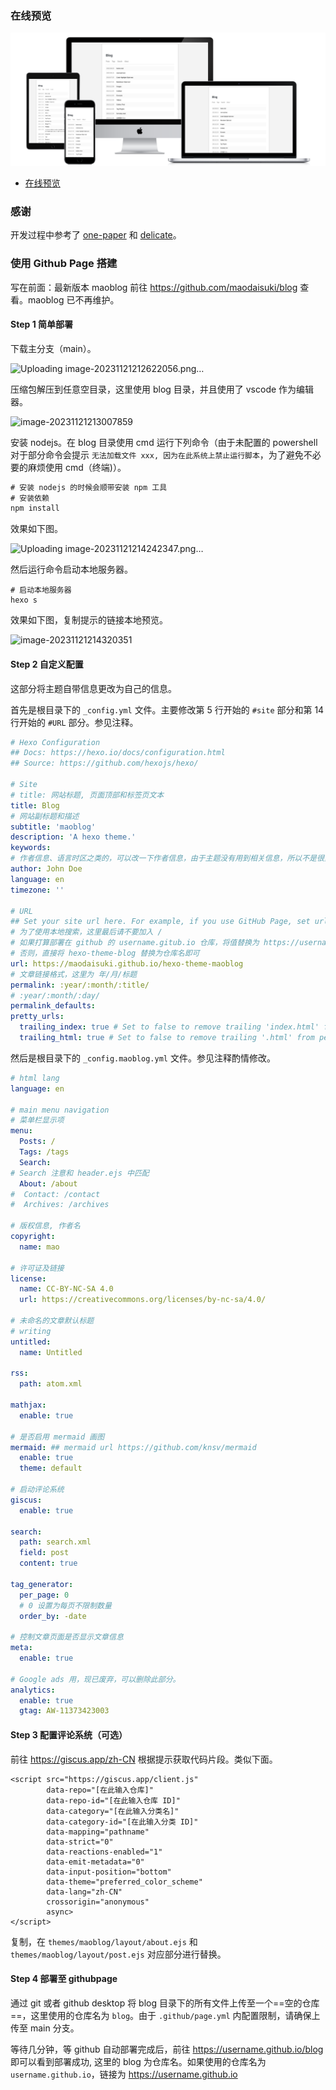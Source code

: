 ### 在线预览

![Preview](./all-devices-black.png)

* [在线预览](https://maodaisuki.github.io/hexo-theme-maoblog)

### 感谢

开发过程中参考了 [one-paper](https://github.com/zheli-design/hexo-theme-one-paper) 和 [delicate](https://github.com/can-dy-jack/hexo-theme-delicate)。

### 使用 Github Page 搭建

写在前面：最新版本 maoblog 前往 https://github.com/maodaisuki/blog 查看。maoblog 已不再维护。

#### Step 1 简单部署

下载主分支（main）。

![Uploading image-20231121212622056.png…]()

压缩包解压到任意空目录，这里使用 blog 目录，并且使用了 vscode 作为编辑器。

![image-20231121213007859](https://github.com/maodaisuki/hexo-theme-maoblog/assets/133942310/c6b897f8-cddd-437a-aeeb-6a2ae3c729cd)

安装 nodejs。在 blog 目录使用 cmd 运行下列命令（由于未配置的 powershell 对于部分命令会提示 `无法加载文件 xxx, 因为在此系统上禁止运行脚本`，为了避免不必要的麻烦使用 cmd（终端)）。

```js
# 安装 nodejs 的时候会顺带安装 npm 工具
# 安装依赖
npm install
```

效果如下图。

![Uploading image-20231121214242347.png…]()

然后运行命令启动本地服务器。

```
# 启动本地服务器
hexo s
```

效果如下图，复制提示的链接本地预览。

![image-20231121214320351](https://github.com/maodaisuki/hexo-theme-maoblog/assets/133942310/6c4f97d9-d020-4b73-a898-3322625c1f92)

#### Step 2 自定义配置

这部分将主题自带信息更改为自己的信息。

首先是根目录下的 `_config.yml` 文件。主要修改第 5 行开始的 `#site` 部分和第 14 行开始的 `#URL` 部分。参见注释。

```yml
# Hexo Configuration
## Docs: https://hexo.io/docs/configuration.html
## Source: https://github.com/hexojs/hexo/

# Site
# title: 网站标题, 页面顶部和标签页文本
title: Blog
# 网站副标题和描述
subtitle: 'maoblog'
description: 'A hexo theme.'
keywords:
# 作者信息、语言时区之类的，可以改一下作者信息，由于主题没有用到相关信息，所以不是很重要
author: John Doe
language: en
timezone: ''

# URL
## Set your site url here. For example, if you use GitHub Page, set url as 'https://username.github.io/project'
# 为了使用本地搜索，这里最后请不要加入 /
# 如果打算部署在 github 的 username.gitub.io 仓库，将值替换为 https://username.github.io
# 否则，直接将 hexo-theme-blog 替换为仓库名即可
url: https://maodaisuki.github.io/hexo-theme-maoblog
# 文章链接格式，这里为 年/月/标题
permalink: :year/:month/:title/
# :year/:month/:day/
permalink_defaults:
pretty_urls:
  trailing_index: true # Set to false to remove trailing 'index.html' from permalinks
  trailing_html: true # Set to false to remove trailing '.html' from permalinks
```

然后是根目录下的 `_config.maoblog.yml` 文件。参见注释酌情修改。

```yml
# html lang
language: en

# main menu navigation
# 菜单栏显示项
menu:
  Posts: /
  Tags: /tags
  Search:
# Search 注意和 header.ejs 中匹配
  About: /about
#  Contact: /contact
#  Archives: /archives

# 版权信息, 作者名
copyright:
  name: mao

# 许可证及链接
license:
  name: CC-BY-NC-SA 4.0
  url: https://creativecommons.org/licenses/by-nc-sa/4.0/

# 未命名的文章默认标题
# writing
untitled:
  name: Untitled

rss:
  path: atom.xml
  
mathjax:
  enable: true

# 是否启用 mermaid 画图
mermaid: ## mermaid url https://github.com/knsv/mermaid
  enable: true
  theme: default

# 启动评论系统
giscus:
  enable: true

search:
  path: search.xml
  field: post
  content: true

tag_generator:
  per_page: 0
  # 0 设置为每页不限制数量
  order_by: -date

# 控制文章页面是否显示文章信息
meta:
  enable: true

# Google ads 用，现已废弃，可以删除此部分。
analytics:
  enable: true
  gtag: AW-11373423003

```

#### Step 3 配置评论系统（可选）

前往 https://giscus.app/zh-CN 根据提示获取代码片段。类似下面。

```
<script src="https://giscus.app/client.js"
        data-repo="[在此输入仓库]"
        data-repo-id="[在此输入仓库 ID]"
        data-category="[在此输入分类名]"
        data-category-id="[在此输入分类 ID]"
        data-mapping="pathname"
        data-strict="0"
        data-reactions-enabled="1"
        data-emit-metadata="0"
        data-input-position="bottom"
        data-theme="preferred_color_scheme"
        data-lang="zh-CN"
        crossorigin="anonymous"
        async>
</script>
```

复制，在 `themes/maoblog/layout/about.ejs` 和 `themes/maoblog/layout/post.ejs` 对应部分进行替换。

#### Step 4 部署至 githubpage

通过 git 或者 github desktop 将 blog 目录下的所有文件上传至一个==空的仓库==，这里使用的仓库名为 `blog`。由于 `.github/page.yml` 内配置限制，请确保上传至 main 分支。

等待几分钟，等 github 自动部署完成后，前往 https://username.github.io/blog 即可以看到部署成功, 这里的 blog 为仓库名。如果使用的仓库名为 `username.github.io`，链接为 https://username.github.io





